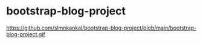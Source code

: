 # bootstrap-blog-project
https://github.com/slmnkankal/bootstrap-blog-project/blob/main/bootstrap-blog-project.gif
